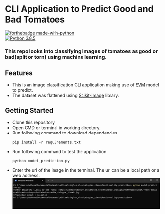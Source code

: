 # CLI Application to Predict Good and Bad Tomatoes
[![forthebadge made-with-python](http://ForTheBadge.com/images/badges/made-with-python.svg)](https://www.python.org/)                 
[![Python 3.8.5](https://img.shields.io/badge/python-3.8-blue.svg)](https://www.python.org/downloads/release/python-360/) 
### This repo looks into classifying images of tomatoes as good or bad(split or torn) using machine learning.

## Features
- This is an image classification CLI application making use of [SVM](https://scikit-learn.org/stable/modules/svm.html) model to predict.
- The dataset was flattened using [Scikit-image](https://scikit-image.org/) library.

## Getting Started
- Clone this repository.
- Open CMD or terminal in working directory.
- Run following command to download dependencies.
  ```
  pip install -r requirements.txt
  ```
- Run following command to test the application
  ```
  python model_prediction.py
  ```
- Enter the url of the image in the terminal. The url can be a local path or a web address.
![Screenshot](screenshot/how-to.jpg)


